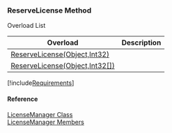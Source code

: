 ﻿### ReserveLicense Method

Overload List

| Overload | Description |
| --- | --- |
| [ReserveLicense(Object,Int32)](FChoice.Common~FChoice.Common.Licensing.LicenseManager~ReserveLicense(Object,Int32).md) |   |
| [ReserveLicense(Object,Int32\[\])](FChoice.Common~FChoice.Common.Licensing.LicenseManager~ReserveLicense(Object,Int32[]).md) |   |

[!include[Requirements](../partials/requirements.md)]



#### Reference

[LicenseManager Class](FChoice.Common~FChoice.Common.Licensing.LicenseManager.md)  
[LicenseManager Members](FChoice.Common~FChoice.Common.Licensing.LicenseManager_members.md)